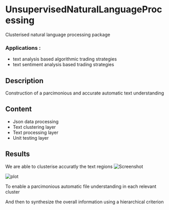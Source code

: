 # UnsupervisedNaturalLanguageProcessing
Clusterised natural language processing package
### Applications : 
- text analysis based algorithmic trading strategies
- text sentiment analysis based trading strategies

## Description
Construction of a parcimonious and accurate automatic text understanding

## Content
- Json data processing
- Text clustering layer
- Text processing layer
- Unit testing layer

## Results 
We are able to clusterise accuratly the text regions
![Screenshot](ClusteringResults.png)

![plot](https://github.com/Othmane-ZARHALI/UnsupervisedNaturalLanguageProcessing/Results/blob/ClusteringResults.png?raw=true)

To enable a parcimonious automatic file understanding in each relevant cluster

And then to synthesize the overall information using a hierarchical criterion
